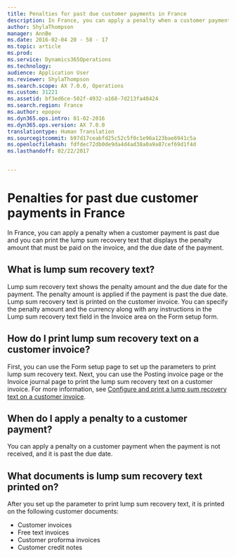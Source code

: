 ```yaml
---
title: Penalties for past due customer payments in France
description: In France, you can apply a penalty when a customer payment is past due and you can print the lump sum recovery text that displays the penalty amount that must be paid on the invoice, and the due date of the payment.
author: ShylaThompson
manager: AnnBe
ms.date: 2016-02-04 20 - 58 - 17
ms.topic: article
ms.prod: 
ms.service: Dynamics365Operations
ms.technology: 
audience: Application User
ms.reviewer: ShylaThompson
ms.search.scope: AX 7.0.0, Operations
ms.custom: 31221
ms.assetid: bf3ed6ce-502f-4932-a168-7d213fa40424
ms.search.region: France
ms.author: epopov
ms.dyn365.ops.intro: 01-02-2016
ms.dyn365.ops.version: AX 7.0.0
translationtype: Human Translation
ms.sourcegitcommit: b97d17ceabfd25c52c5f0c1e96a123bae6941c5a
ms.openlocfilehash: fdfdec72db0de9da4d4ad38a0a9a87cef69d1f4d
ms.lasthandoff: 02/22/2017


---
```


# <a name="penalties-for-past-due-customer-payments-in-france"></a>Penalties for past due customer payments in France

In France, you can apply a penalty when a customer payment is past due and you can print the lump sum recovery text that displays the penalty amount that must be paid on the invoice, and the due date of the payment. 

<a name="what-is-lump-sum-recovery-text"></a>What is lump sum recovery text?
-------------------------------

Lump sum recovery text shows the penalty amount and the due date for the payment. The penalty amount is applied if the payment is past the due date. Lump sum recovery text is printed on the customer invoice. You can specify the penalty amount and the currency along with any instructions in the Lump sum recovery text field in the Invoice area on the Form setup form.

## <a name="how-do-i-print-lump-sum-recovery-text-on-a-customer-invoice"></a>How do I print lump sum recovery text on a customer invoice?
First, you can use the Form setup page to set up the parameters to print lump sum recovery text. Next, you can use the Posting invoice page or the Invoice journal page to print the lump sum recovery text on a customer invoice. For more information, see [Configure and print a lump sum recovery text on a customer invoice](configure-print-lump-sum-recovery-text-customer-invoice.md).

## <a name="when-do-i-apply-a-penalty-to-a-customer-payment"></a>When do I apply a penalty to a customer payment?
You can apply a penalty on a customer payment when the payment is not received, and it is past the due date.

## <a name="what-documents-is-lump-sum-recovery-text-printed-on"></a>What documents is lump sum recovery text printed on?
After you set up the parameter to print lump sum recovery text, it is printed on the following customer documents:

-   Customer invoices
-   Free text invoices
-   Customer proforma invoices
-   Customer credit notes



